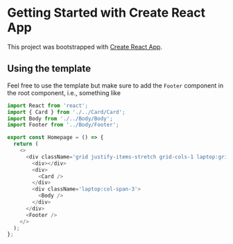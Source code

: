 # Getting Started with Create React App

This project was bootstrapped with [Create React App](https://github.com/facebook/create-react-app).

## Using the template

Feel free to use the template but make sure to add the `Footer` component in the root component, i.e., something like

```js
import React from 'react';
import { Card } from './../Card/Card';
import Body from './../Body/Body';
import Footer from '../Body/Footer';

export const Homepage = () => {
  return (
    <>
      <div className='grid justify-items-stretch grid-cols-1 laptop:grid-cols-6 pb-10'>
        <div></div>
        <div>
          <Card />
        </div>
        <div className='laptop:col-span-3'>
          <Body />
        </div>
      </div>
      <Footer />
    </>
  );
};
```

